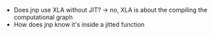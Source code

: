 - Does jnp use XLA without JIT? -> no, XLA is about the compiling the computational graph
- How does jnp know it's inside a jitted function